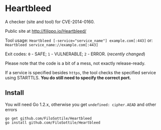 Heartbleed
==========

A checker (site and tool) for CVE-2014-0160.

Public site at http://filippo.io/Heartbleed/

Tool usage: `Heartbleed [-service="service_name"] example.com[:443]`
        or: `Heartbleed service_name://example.com[:443]`

Exit codes: `0` - SAFE; `1` - VULNERABLE; `2` - ERROR. (*recently changed*)

Please note that the code is a bit of a mess, not exactly release-ready.

If a service is specified besides `https`, the tool checks the specified service using STARTTLS.
**You do still need to specify the correct port.**

## Install

You will need Go 1.2.x, otherwise you get `undefined: cipher.AEAD` and other errors

```
go get github.com/FiloSottile/Heartbleed
go install github.com/FiloSottile/Heartbleed
```
